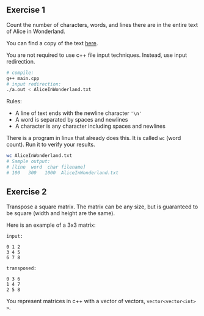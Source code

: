 Exercise 1
---

Count the number of characters, words, and lines there are in the entire text of Alice in Wonderland.

You can find a copy of the text [here](https://raw.githubusercontent.com/cs-si-ucr/cs12/master/etc/AliceInWonderland.txt).

You are not required to use c++ file input techniques.
Instead, use input redirection.

```bash
# compile:
g++ main.cpp
# input redirection:
./a.out < AliceInWonderland.txt
```
Rules:

* A line of text ends with the newline character `'\n'`
* A word is separated by spaces and newlines
* A character is any character including spaces and newlines

There is a program in linux that already does this.
It is called `wc` (word count).
Run it to verify your results.

```bash
wc AliceInWonderland.txt
# Sample output:
# [line  word  char filename]
# 100   300   1000  AliceInWonderland.txt
```

Exercise 2
---

Transpose a square matrix.
The matrix can be any size, but is guaranteed to be square (width and height are the same).

Here is an example of a 3x3 matrix:

```
input:

0 1 2
3 4 5
6 7 8

transposed:

0 3 6
1 4 7
2 5 8
```

You represent matrices in c++ with a vector of vectors, `vector<vector<int> >`.


